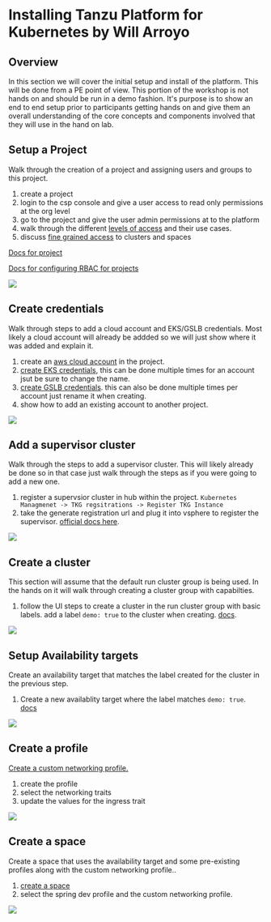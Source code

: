 # Installing Tanzu Platform for Kubernetes by Will Arroyo

## Overview

In this section we will cover the initial setup and install of the platform. This will be done from a PE point of view. This portion of the workshop is not hands on and should be run in a demo fashion. It's purpose is to show an end to end setup prior to participants getting hands on and give them an overall understanding of the core concepts and components involved that they will use in the hand on lab. 

## Setup a Project

Walk through the creation of a project and assigning users and groups to this project. 

1. create a project
2. login to the csp console and give a user access to read only permissions at the org level
3. go to the project and give the user admin permissions at to the platform
4. walk through the different [levels of access](https://docs.vmware.com/en/VMware-Tanzu-Platform/services/create-manage-apps-tanzu-platform-k8s/how-to-adding-users.html#service-roles-1) and their use cases.
5. discuss [fine grained access](https://docs.vmware.com/en/VMware-Tanzu-Platform/services/create-manage-apps-tanzu-platform-k8s/how-to-granular-access-control.html) to clusters and spaces

[Docs for project](https://docs.vmware.com/en/VMware-Tanzu-Platform/services/create-manage-apps-tanzu-platform-k8s/getting-started-set-up-infra.html#create-a-project-5)

[Docs for configuring RBAC for projects](https://docs.vmware.com/en/VMware-Tanzu-Platform/services/create-manage-apps-tanzu-platform-k8s/how-to-adding-users.html)

![](images/2024-06-18-16-19-27.png)


## Create credentials

Walk through steps to add a cloud account and EKS/GSLB credentials. Most likely a cloud account will already be addded so we will just show where it was added and explain it.

1. create an [aws cloud account](https://docs.vmware.com/en/VMware-Tanzu-Platform/services/create-manage-apps-tanzu-platform-k8s/getting-started-set-up-infra.html#add-aws-account) in the project. 
2. [create EKS credentials](https://docs.vmware.com/en/VMware-Tanzu-Platform/services/create-manage-apps-tanzu-platform-k8s/getting-started-set-up-infra.html#create-eks-credentials-7), this can be done multiple times for an account jsut be sure to change the name.
3. [create GSLB credentials](https://docs.vmware.com/en/VMware-Tanzu-Platform/services/create-manage-apps-tanzu-platform-k8s/getting-started-set-up-infra.html#create-route-53-gslb-credentials-8). this can also be done multiple times per account just rename it when creating.
4. show how to add an existing account to another project. 

![](images/2024-06-18-16-21-05.png)

## Add a supervisor cluster

Walk through the steps to add a supervisor cluster. This will likely already be done so in that case just walk through the steps as if you were going to add a new one.

1. register a supervsior cluster in hub within the project. `Kubernetes Managmenet -> TKG regsitrations -> Register TKG Instance ` 
2. take the generate registration url and plug it into vsphere to register the supervisor. [official docs here](https://docs.vmware.com/en/VMware-vSphere/8.0/vsphere-with-tanzu-tkg/GUID-2BB4E587-AC71-4DBA-8DA5-9B497B4F4991.html).

![](images/2024-06-18-16-22-47.png)
   
## Create a cluster

This section will assume that the default run cluster group is being used. In the hands on it will walk through creating a cluster group with capabilties.

1. follow the UI steps to create a cluster in the run cluster group with basic labels. add a label `demo: true`  to the cluster when creating. [docs](https://docs.vmware.com/en/VMware-Tanzu-Platform/services/create-manage-apps-tanzu-platform-k8s/getting-started-set-up-infra.html#create-an-eks-cluster-in-the-run-cluster-group-11).

![](images/2024-06-18-16-26-34.png)

## Setup Availability targets

Create an availability target that matches the label created for the cluster in the previous step.

1. Create  a new availablity target where the label matches `demo: true`. [docs](https://docs.vmware.com/en/VMware-Tanzu-Platform/services/create-manage-apps-tanzu-platform-k8s/how-to-manage-availability-targets.html)


![](images/2024-06-18-16-30-38.png)

## Create a profile

[Create a custom networking profile.](https://docs.vmware.com/en/VMware-Tanzu-Platform/services/create-manage-apps-tanzu-platform-k8s/getting-started-create-app-envmt.html#create-custom-networking-profile-2)

1. create the profile
2. select the networking traits
3. update the values for the ingress trait

![](images/2024-06-18-16-32-48.png)

## Create a space

Create a space that uses the availability target and some pre-existing profiles along with the custom networking profile..

1. [create a space](https://docs.vmware.com/en/VMware-Tanzu-Platform/services/create-manage-apps-tanzu-platform-k8s/getting-started-create-app-envmt.html#create-a-space-in-your-project-4) 
2. select the spring dev profile and the custom networking profile. 

![](images/2024-06-18-16-34-25.png)